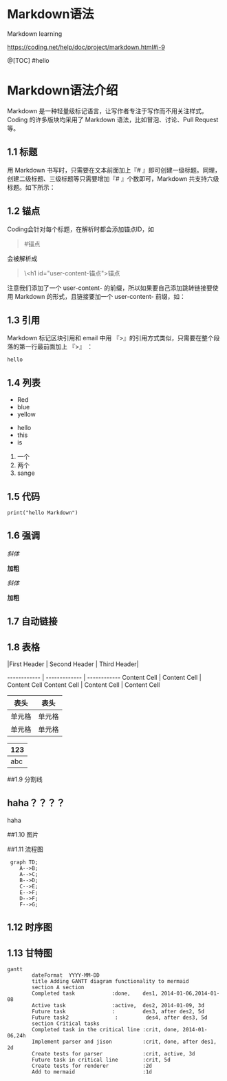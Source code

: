 # Markdown语法
Markdown learning

https://coding.net/help/doc/project/markdown.html#i-9

@[TOC]
#hello


# Markdown语法介绍
Markdown 是一种轻量级标记语言，让写作者专注于写作而不用关注样式。Coding 的许多版块均采用了 Markdown 语法，比如冒泡、讨论、Pull Request 等。

## 1.1 标题

用 Markdown 书写时，只需要在文本前面加上『# 』即可创建一级标题。同理，创建二级标题、三级标题等只需要增加『# 』个数即可，Markdown 共支持六级标题。如下所示：



[comment]: 可以用专一符号\插入特殊符号，如#


## 1.2 锚点
Coding会针对每个标题，在解析时都会添加锚点ID，如
> \#锚点

会被解析成
>\\\<h1 id="user-content-锚点">锚点</h1>

注意我们添加了一个 user-content- 的前缀，所以如果要自己添加跳转链接要使用 Markdown 的形式，且链接要加一个 user-content- 前缀，如：



## 1.3 引用

Markdown 标记区块引用和 email 中用 『>』的引用方式类似，只需要在整个段落的第一行最前面加上 『>』 ：

    hello


## 1.4 列表

- Red
- blue
- yellow

* hello
* this
* is

1. 一个
2. 两个
3. sange

## 1.5 代码



```
print("hello Markdown")
```



## 1.6 强调

*斜体*

**加粗**

_斜体_

__加粗__



## 1.7 自动链接



## 1.8 表格

|First Header | Second Header | Third Header|

------------ | ------------- | ------------
Content Cell | Content Cell  | Content Cell
Content Cell | Content Cell  | Content Cell

|  表头   | 表头  |
|  ----  | ----  |
| 单元格  | 单元格 |
| 单元格  | 单元格 |

| 123 |
|----|
|abc|




##1.9 分割线

haha？？？？
---
haha



##1.10 图片





##1.11 流程图

```graph
 graph TD;
    A-->B;
    A-->C;
    B-->D;
    C-->E;
    E-->F;
    D-->F;
    F-->G;
```





## 1.12 时序图




## 1.13 甘特图

```graph
gantt
        dateFormat  YYYY-MM-DD
        title Adding GANTT diagram functionality to mermaid
        section A section
        Completed task            :done,    des1, 2014-01-06,2014-01-08
        Active task               :active,  des2, 2014-01-09, 3d
        Future task               :         des3, after des2, 5d
        Future task2               :         des4, after des3, 5d
        section Critical tasks
        Completed task in the critical line :crit, done, 2014-01-06,24h
        Implement parser and jison          :crit, done, after des1, 2d
        Create tests for parser             :crit, active, 3d
        Future task in critical line        :crit, 5d
        Create tests for renderer           :2d
        Add to mermaid                      :1d
```

